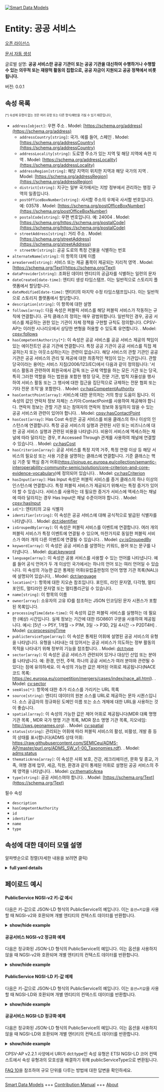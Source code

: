 <!-- 10-Header -->  
[![Smart Data Models](https://smartdatamodels.org/wp-content/uploads/2022/01/SmartDataModels_logo.png "Logo")](https://smartdatamodels.org)  
Entity: 공공 서비스  
==============<!-- /10-Header -->  
<!-- 15-License -->  
[오픈 라이선스](https://github.com/smart-data-models//dataModel.CPSV-AP/blob/master/PublicService/LICENSE.md)  
[문서 자동 생성](https://docs.google.com/presentation/d/e/2PACX-1vTs-Ng5dIAwkg91oTTUdt8ua7woBXhPnwavZ0FxgR8BsAI_Ek3C5q97Nd94HS8KhP-r_quD4H0fgyt3/pub?start=false&loop=false&delayms=3000#slide=id.gb715ace035_0_60)  
<!-- /15-License -->  
<!-- 20-Description -->  
글로벌 설명: **공공 서비스란 공공 기관이 또는 공공 기관을 대신하여 수행하거나 수행할 수 있는 의무적 또는 재량적 활동의 집합으로, 공공 자금이 지원되고 공공 정책에서 비롯됩니다.**  
버전: 0.0.1  
<!-- /20-Description -->  
<!-- 30-PropertiesList -->  

## 속성 목록  

<sup><sub>[*] 속성에 유형이 없는 것은 여러 유형 또는 다른 형식/패턴을 가질 수 있기 때문입니다</sub></sup>.  
- `address[object]`: 우편 주소  . Model: [https://schema.org/address](https://schema.org/address)	- `addressCountry[string]`: 국가. 예를 들어, 스페인  . Model: [https://schema.org/addressCountry](https://schema.org/addressCountry)  
	- `addressLocality[string]`: 도로명 주소가 있는 지역 및 해당 지역에 속한 지역  . Model: [https://schema.org/addressLocality](https://schema.org/addressLocality)  
	- `addressRegion[string]`: 해당 지역이 위치한 지역과 해당 국가의 지역  . Model: [https://schema.org/addressRegion](https://schema.org/addressRegion)  
	- `district[string]`: 지구는 일부 국가에서는 지방 정부에서 관리하는 행정 구역의 일종입니다.    
	- `postOfficeBoxNumber[string]`: 사서함 주소의 우체국 사서함 번호입니다. 예: 03578  . Model: [https://schema.org/postOfficeBoxNumber](https://schema.org/postOfficeBoxNumber)  
	- `postalCode[string]`: 우편 번호입니다. 예: 24004  . Model: [https://schema.org/https://schema.org/postalCode](https://schema.org/https://schema.org/postalCode)  
	- `streetAddress[string]`: 거리 주소  . Model: [https://schema.org/streetAddress](https://schema.org/streetAddress)  
	- `streetNr[string]`: 공공 도로의 특정 건물을 식별하는 번호    
- `alternateName[string]`: 이 항목의 대체 이름  - `areaServed[string]`: 서비스 또는 제공 품목이 제공되는 지리적 영역  . Model: [https://schema.org/Text](https://schema.org/Text)- `dataProvider[string]`: 조화된 데이터 엔티티의 공급자를 식별하는 일련의 문자  - `dateCreated[date-time]`: 엔티티 생성 타임스탬프. 이는 일반적으로 스토리지 플랫폼에서 할당합니다.  - `dateModified[date-time]`: 엔티티의 마지막 수정 타임스탬프입니다. 이는 일반적으로 스토리지 플랫폼에서 할당합니다.  - `description[string]`: 이 항목에 대한 설명  - `follows[array]`: 다음 속성은 퍼블릭 서비스를 해당 퍼블릭 서비스가 작동하는 규칙에 연결합니다. 규칙 클래스의 정의는 매우 광범위합니다. 일반적인 경우, 공공 서비스를 제공하는 권한 있는 기관이 자체 정책을 구현할 규칙도 정의합니다. CPSV-AP는 이러한 시나리오에서 상당한 변형을 허용할 수 있도록 유연합니다.  . Model: [cpsv:follows](cpsv:follows)- `hasCompetentAuthority[*]`: 이 속성은 공공 서비스를 공공 서비스 제공의 책임이 있는 에이전트인 공공 기관에 연결합니다. 특정 공공 기관이 공공 서비스를 직접 제공하는지 또는 아웃소싱하는지는 관련이 없습니다. 해당 서비스의 관할 기관인 공공 기관은 공공 서비스의 관리 및 제공에 대한 최종적인 책임이 있는 기관입니다. 관할 당국이라는 용어는 서비스 지침(2006/123/EC)에서 다음과 같이 정의됩니다: '서비스 활동과 관련하여 회원국에서 감독 또는 규제 역할을 하는 모든 기관 또는 당국, 특히 그러한 역할을 하는 법원을 포함한 행정 당국, 전문 기관, 법적 자율성을 행사하여 서비스 활동 또는 그 행사에 대한 접근을 집단적으로 규제하는 전문 협회 또는 기타 전문 조직'을 포함한다.  . Model: [cv:hasCompetentAuthority](cv:hasCompetentAuthority)- `hasContactPoint[array]`: 서비스에 대한 문의처는 거의 항상 도움이 됩니다. 이 속성의 값인 연락처 정보 자체는 스키마:ContactPoint를 사용하여 제공해야 합니다. 연락처 정보는 관할 기관 또는 참여자의 연락처 정보와 동일하지 않을 수 있는 공공 서비스와 관련이 있어야 합니다.  . Model: [cpsv:hasContactPoint](cpsv:hasContactPoint)- `hasCost[array]`: Has Cost 속성은 공공 서비스를 비용 클래스의 하나 이상의 인스턴스에 연결합니다. 특정 공공 서비스의 실행과 관련된 시민 또는 비즈니스에 대한 공공 서비스 실행과 관련된 비용을 나타냅니다. 비용이 서비스에 액세스하는 채널에 따라 달라지는 경우, If Accessed Through 관계를 사용하여 채널에 연결할 수 있습니다.  . Model: [cv:hasCost](cv:hasCost)- `hasCriterion[array]`: 공공 서비스를 특정 지역 거주, 특정 연령 이상 등 해당 서비스의 필요성 또는 사용 기준을 설명하는 클래스에 연결합니다. 기준 클래스는 핵심 기준 및 핵심 증거 어휘(https://joinup.ec.europa.eu/collection/semantic-interoperability-community-semic/solution/core-criterion-and-core-evidence-vocabulary)에 정의되어 있습니다.  . Model: [cv:hasCriterion](cv:hasCriterion)- `hasInput[array]`: Has Input 속성은 퍼블릭 서비스를 증거 클래스의 하나 이상의 인스턴스에 연결합니다. 특정 퍼블릭 서비스가 제공되기 위해서는 특정 증거가 있어야 할 수 있습니다. 서비스를 사용하는 데 필요한 증거가 서비스에 액세스하는 채널에 따라 달라지는 경우 Has Input은 채널 수준이어야 합니다.  . Model: [cpsv:hasInput](cpsv:hasInput)- `id[*]`: 엔티티의 고유 식별자  - `identifier[string]`: 이 속성은 공공 서비스에 대해 공식적으로 발급된 식별자를 나타냅니다.  . Model: [dct:identifier](dct:identifier)- `isGroupedBy[array]`: 이 속성은 퍼블릭 서비스를 이벤트에 연결합니다. 여러 개의 퍼블릭 서비스가 특정 이벤트에 연결될 수 있으며, 마찬가지로 동일한 퍼블릭 서비스가 여러 개의 다른 이벤트에 연결될 수 있습니다.  . Model: [cv:isGroupedBy](cv:isGroupedBy)- `keyword[array]`: 이 속성은 공공 서비스를 설명하는 키워드, 용어 또는 문구를 나타냅니다.  . Model: [dcat:keyword](dcat:keyword)- `language[array]`: 이 속성은 공용 서비스를 사용할 수 있는 언어를 나타냅니다. 예를 들어 공식 언어가 두 개 이상인 국가에서는 하나의 언어 또는 여러 언어일 수 있습니다. 이 속성의 가능한 값은 통제된 어휘(유럽출판청의 언어 명명 기관 목록(NAL))에 설명되어 있습니다,  . Model: [dct:language](dct:language)- `location[*]`: 항목에 대한 지오숀 참조입니다. 포인트, 라인 문자열, 다각형, 멀티포인트, 멀티라인 문자열 또는 멀티폴리곤일 수 있습니다.  - `name[string]`: 이 항목의 이름  - `owner[array]`: 소유자의 고유 ID를 참조하는 JSON 인코딩된 문자 시퀀스가 포함된 목록입니다.  - `processingTime[date-time]`: 이 속성의 값은 퍼블릭 서비스를 실행하는 데 필요한 (예상) 시간입니다. 실제 정보는 기간에 대한 ISO8601 구문을 사용하여 제공됩니다. 예시: [5년 -> P5Y, 1개월 -> P1M, 3일 -> P3D, 2일 4시간 -> P2DT4H]  . Model: [cv:processingTime](cv:processingTime)- `publicServiceType[array]`: 이 속성은 통제된 어휘에 설명된 공공 서비스의 유형을 나타냅니다. 유형을 나타내는 데 있어서는 공공 서비스가 의도하는 정부 활동의 목적을 나타내기 위해 정부의 기능을 참조합니다.  . Model: [dct:type](dct:type)- `sector[array]`: 이 속성은 공공 서비스가 관련되어 있거나 대상인 산업 또는 분야를 나타냅니다. 예: 환경, 안전, 주택. 하나의 공공 서비스가 여러 분야와 관련될 수 있다는 점에 유의하세요. 이 속성의 가능한 값은 제어된 어휘로 제공됩니다(NACE 코드 목록: https://ec.europa.eu/competition/mergers/cases/index/nace_all.html).  . Model: [cv:sector](cv:sector)- `seeAlso[*]`: 항목에 대한 추가 리소스를 가리키는 URL 목록  - `source[string]`: 엔티티 데이터의 원본 소스를 URL로 제공하는 문자 시퀀스입니다. 소스 공급자의 정규화된 도메인 이름 또는 소스 개체에 대한 URL을 사용하는 것이 좋습니다.  - `spatial[array]`: 이 속성의 가능한 값은 제어 어휘로 제공됩니다(MDR 대륙 명명 기관 목록 , MDR 국가 명명 기관 목록, MDR 장소 명명 기관 목록, 지오네임: http://sws.geonames.org).  . Model: [cv:spatial](cv:spatial)- `status[string]`: 관리되는 어휘에 따라 퍼블릭 서비스의 활성, 비활성, 개발 중 등의 상태를 표시합니다(ADMS 상태 어휘: https://raw.githubusercontent.com/SEMICeu/ADMS-AP/master/purl.org/ADMS_SW_v1-00_Taxonomies.rdf).  . Model: [adms:status](adms:status)- `thematicArea[array]`: 이 속성은 사회 보호, 건강, 레크리에이션, 문화 및 종교, 가족, 여행 경제 업무, 세금, 직원, 환경과 같이 통제된 어휘로 설명된 공공 서비스의 주제 영역을 나타냅니다.  . Model: [cv:thematicArea](cv:thematicArea)- `type[string]`: 공공 서비스여야 합니다.  . Model: [https://schema.org/Text](https://schema.org/Text)<!-- /30-PropertiesList -->  
<!-- 35-RequiredProperties -->  
필수 속성  
- `description`  - `hasCompetentAuthority`  - `id`  - `identifier`  - `name`  - `type`  <!-- /35-RequiredProperties -->  
<!-- 40-RequiredProperties -->  
<!-- /40-RequiredProperties -->  
<!-- 50-DataModelHeader -->  
## 속성에 대한 데이터 모델 설명  
알파벳순으로 정렬(자세한 내용을 보려면 클릭)  
<!-- /50-DataModelHeader -->  
<!-- 60-ModelYaml -->  
<details><summary><strong>full yaml details</strong></summary>    
```yaml  
PublicService:    
  description: 'A Public Service is a mandatory or discretionary set of activities performed, or able to be performed, by or on behalf of a public organisation, publicly funded and arise from public policy.'    
  properties:    
    address:    
      description: The mailing address    
      properties:    
        addressCountry:    
          description: 'The country. For example, Spain'    
          type: string    
          x-ngsi:    
            model: https://schema.org/addressCountry    
            type: Property    
        addressLocality:    
          description: 'The locality in which the street address is, and which is in the region'    
          type: string    
          x-ngsi:    
            model: https://schema.org/addressLocality    
            type: Property    
        addressRegion:    
          description: 'The region in which the locality is, and which is in the country'    
          type: string    
          x-ngsi:    
            model: https://schema.org/addressRegion    
            type: Property    
        district:    
          description: 'A district is a type of administrative division that, in some countries, is managed by the local government'    
          type: string    
          x-ngsi:    
            type: Property    
        postOfficeBoxNumber:    
          description: 'The post office box number for PO box addresses. For example, 03578'    
          type: string    
          x-ngsi:    
            model: https://schema.org/postOfficeBoxNumber    
            type: Property    
        postalCode:    
          description: 'The postal code. For example, 24004'    
          type: string    
          x-ngsi:    
            model: https://schema.org/https://schema.org/postalCode    
            type: Property    
        streetAddress:    
          description: The street address    
          type: string    
          x-ngsi:    
            model: https://schema.org/streetAddress    
            type: Property    
        streetNr:    
          description: Number identifying a specific property on a public street    
          type: string    
          x-ngsi:    
            type: Property    
      type: object    
      x-ngsi:    
        model: https://schema.org/address    
        type: Property    
    alternateName:    
      description: An alternative name for this item    
      type: string    
      x-ngsi:    
        type: Property    
    areaServed:    
      description: The geographic area where a service or offered item is provided    
      type: string    
      x-ngsi:    
        model: https://schema.org/Text    
        type: Property    
    dataProvider:    
      description: A sequence of characters identifying the provider of the harmonised data entity    
      type: string    
      x-ngsi:    
        type: Property    
    dateCreated:    
      description: Entity creation timestamp. This will usually be allocated by the storage platform    
      format: date-time    
      type: string    
      x-ngsi:    
        type: Property    
    dateModified:    
      description: Timestamp of the last modification of the entity. This will usually be allocated by the storage platform    
      format: date-time    
      type: string    
      x-ngsi:    
        type: Property    
    description:    
      description: A description of this item    
      type: string    
      x-ngsi:    
        type: Property    
    follows:    
      description: 'The follows property links a Public Service to the Rule(s) under which it operates. The definition of the Rule class is very broad. In a typical case, the competent authority that provides the public service will also define the rules that will implement its own policies. The CPSV-AP is flexible to allow for significant variation in such a scenario'    
      items:    
        anyOf:    
          - description: Array of identifiers format of any NGSI entity    
            maxLength: 256    
            minLength: 1    
            pattern: ^[\w\-\.\{\}\$\+\*\[\]`|~^@!,:\\]+$    
            type: string    
            x-ngsi:    
              type: Property    
          - description: Array of identifiers format of any NGSI entity    
            format: uri    
            type: string    
            x-ngsi:    
              type: Property    
      type: array    
      x-ngsi:    
        model: cpsv:follows    
        type: Relationship    
    hasCompetentAuthority:    
      anyOf:    
        - description: Array of identifiers format of any NGSI entity    
          maxLength: 256    
          minLength: 1    
          pattern: ^[\w\-\.\{\}\$\+\*\[\]`|~^@!,:\\]+$    
          type: string    
          x-ngsi:    
            type: Property    
        - description: Array of identifiers format of any NGSI entity    
          format: uri    
          type: string    
          x-ngsi:    
            type: Property    
      description: 'This property links a Public Service to a Public Organization, which is the responsible Agent for the delivery of the Public Service. Whether the particular Public Organization provides the public service directly or outsources it is not relevant. The Public Organization that is the Competent Authority of the service is the one that is ultimately responsible for managing and providing the public service. The term Competent Authority is defined in the Services Directive (2006/123/EC) in the following way: `Any body or authority which has a supervisory or regulatory role in a Member State in relation to service activities, including, in particular, administrative authorities, including courts acting as such, professional bodies, and those professional associations or other professional organisations which, in the exercise of their legal autonomy, regulate in a collective manner access to service activities or the exercise thereof'''    
      x-ngsi:    
        model: cv:hasCompetentAuthority    
        type: Relationship    
    hasContactPoint:    
      description: 'A contact point for the service is almost always helpful. The value of this property, the contact information itself, should be provided using schema:ContactPoint. Note that the contact information should be relevant to the Public Service which may not be the same as contact information for the Competent Authority or any Participant'    
      items:    
        anyOf:    
          - description: Array of identifiers format of any NGSI entity    
            maxLength: 256    
            minLength: 1    
            pattern: ^[\w\-\.\{\}\$\+\*\[\]`|~^@!,:\\]+$    
            type: string    
            x-ngsi:    
              type: Property    
          - description: Array of identifiers format of any NGSI entity    
            format: uri    
            type: string    
            x-ngsi:    
              type: Property    
      type: array    
      x-ngsi:    
        model: cpsv:hasContactPoint    
        type: Relationship    
    hasCost:    
      description: 'The Has Cost property links a Public Service to one or more instances of the Cost class. It indicates the costs related to the execution of a Public Service for the citizen or business related to the execution of the particular Public Service. Where the cost varies depending on the channel through which the service is accessed, it can be linked to the channel using the If Accessed Through relationship'    
      items:    
        anyOf:    
          - description: Array of identifiers format of any NGSI entity    
            maxLength: 256    
            minLength: 1    
            pattern: ^[\w\-\.\{\}\$\+\*\[\]`|~^@!,:\\]+$    
            type: string    
            x-ngsi:    
              type: Property    
          - description: Array of identifiers format of any NGSI entity    
            format: uri    
            type: string    
            x-ngsi:    
              type: Property    
      type: array    
      x-ngsi:    
        model: cv:hasCost    
        type: Relationship    
    hasCriterion:    
      description: 'Links a Public Service to a class that describes the criteria for needing or using the service, such as residency in a given location, being over a certain age etc. The Criterion class is defined in the Core Criterion and Core Evidence Vocabulary (https://joinup.ec.europa.eu/collection/semantic-interoperability-community-semic/solution/core-criterion-and-core-evidence-vocabulary)'    
      items:    
        anyOf:    
          - description: Array of identifiers format of any NGSI entity    
            maxLength: 256    
            minLength: 1    
            pattern: ^[\w\-\.\{\}\$\+\*\[\]`|~^@!,:\\]+$    
            type: string    
            x-ngsi:    
              type: Property    
          - description: Array of identifiers format of any NGSI entity    
            format: uri    
            type: string    
            x-ngsi:    
              type: Property    
      type: array    
      x-ngsi:    
        model: cv:hasCriterion    
        type: Relationship    
    hasInput:    
      description: 'The Has Input property links a Public Service to one or more instances of the Evidence class. A specific Public Service may require the presence of certain pieces of Evidence in order to be delivered. If the evidence required to make use of a service varies according to the channel through which it is accessed, then Has Input should be at the level of the Channel'    
      items:    
        anyOf:    
          - description: Array of identifiers format of any NGSI entity    
            maxLength: 256    
            minLength: 1    
            pattern: ^[\w\-\.\{\}\$\+\*\[\]`|~^@!,:\\]+$    
            type: string    
            x-ngsi:    
              type: Property    
          - description: Array of identifiers format of any NGSI entity    
            format: uri    
            type: string    
            x-ngsi:    
              type: Property    
      type: array    
      x-ngsi:    
        model: cpsv:hasInput    
        type: Relationship    
    id:    
      anyOf:    
        - description: Identifier format of any NGSI entity    
          maxLength: 256    
          minLength: 1    
          pattern: ^[\w\-\.\{\}\$\+\*\[\]`|~^@!,:\\]+$    
          type: string    
          x-ngsi:    
            type: Property    
        - description: Identifier format of any NGSI entity    
          format: uri    
          type: string    
          x-ngsi:    
            type: Property    
      description: Unique identifier of the entity    
      x-ngsi:    
        type: Property    
    identifier:    
      description: This property represents a formally-issued Identifier for the Public Service    
      type: string    
      x-ngsi:    
        model: dct:identifier    
        type: Property    
    isGroupedBy:    
      description: 'This property links the Public Service to the Event. Several Public Services may be associated with a particular Event and, likewise, the same Public Service may be associated with several different Events'    
      items:    
        anyOf:    
          - description: Array of identifiers format of any NGSI entity    
            maxLength: 256    
            minLength: 1    
            pattern: ^[\w\-\.\{\}\$\+\*\[\]`|~^@!,:\\]+$    
            type: string    
            x-ngsi:    
              type: Property    
          - description: Array of identifiers format of any NGSI entity    
            format: uri    
            type: string    
            x-ngsi:    
              type: Property    
      type: array    
      x-ngsi:    
        model: cv:isGroupedBy    
        type: Relationship    
    keyword:    
      description: 'This property represents a keyword, term or phrase to describe the Public Service'    
      items:    
        type: string    
      type: array    
      x-ngsi:    
        model: dcat:keyword    
        type: Property    
    language:    
      description: 'This property represents the language(s) in which the Public Service is available. This could be one language or multiple languages, for instance in countries with more than one official language. The possible values for this property are described in a controlled vocabulary (European Publications Office''s Languages Named Authority List (NAL)),'    
      items:    
        type: string    
      type: array    
      x-ngsi:    
        model: dct:language    
        type: Property    
    location:    
      description: 'Geojson reference to the item. It can be Point, LineString, Polygon, MultiPoint, MultiLineString or MultiPolygon'    
      oneOf:    
        - description: Geojson reference to the item. Point    
          properties:    
            bbox:    
              items:    
                type: number    
              minItems: 4    
              type: array    
            coordinates:    
              items:    
                type: number    
              minItems: 2    
              type: array    
            type:    
              enum:    
                - Point    
              type: string    
          required:    
            - type    
            - coordinates    
          title: GeoJSON Point    
          type: object    
          x-ngsi:    
            type: GeoProperty    
        - description: Geojson reference to the item. LineString    
          properties:    
            bbox:    
              items:    
                type: number    
              minItems: 4    
              type: array    
            coordinates:    
              items:    
                items:    
                  type: number    
                minItems: 2    
                type: array    
              minItems: 2    
              type: array    
            type:    
              enum:    
                - LineString    
              type: string    
          required:    
            - type    
            - coordinates    
          title: GeoJSON LineString    
          type: object    
          x-ngsi:    
            type: GeoProperty    
        - description: Geojson reference to the item. Polygon    
          properties:    
            bbox:    
              items:    
                type: number    
              minItems: 4    
              type: array    
            coordinates:    
              items:    
                items:    
                  items:    
                    type: number    
                  minItems: 2    
                  type: array    
                minItems: 4    
                type: array    
              type: array    
            type:    
              enum:    
                - Polygon    
              type: string    
          required:    
            - type    
            - coordinates    
          title: GeoJSON Polygon    
          type: object    
          x-ngsi:    
            type: GeoProperty    
        - description: Geojson reference to the item. MultiPoint    
          properties:    
            bbox:    
              items:    
                type: number    
              minItems: 4    
              type: array    
            coordinates:    
              items:    
                items:    
                  type: number    
                minItems: 2    
                type: array    
              type: array    
            type:    
              enum:    
                - MultiPoint    
              type: string    
          required:    
            - type    
            - coordinates    
          title: GeoJSON MultiPoint    
          type: object    
          x-ngsi:    
            type: GeoProperty    
        - description: Geojson reference to the item. MultiLineString    
          properties:    
            bbox:    
              items:    
                type: number    
              minItems: 4    
              type: array    
            coordinates:    
              items:    
                items:    
                  items:    
                    type: number    
                  minItems: 2    
                  type: array    
                minItems: 2    
                type: array    
              type: array    
            type:    
              enum:    
                - MultiLineString    
              type: string    
          required:    
            - type    
            - coordinates    
          title: GeoJSON MultiLineString    
          type: object    
          x-ngsi:    
            type: GeoProperty    
        - description: Geojson reference to the item. MultiLineString    
          properties:    
            bbox:    
              items:    
                type: number    
              minItems: 4    
              type: array    
            coordinates:    
              items:    
                items:    
                  items:    
                    items:    
                      type: number    
                    minItems: 2    
                    type: array    
                  minItems: 4    
                  type: array    
                type: array    
              type: array    
            type:    
              enum:    
                - MultiPolygon    
              type: string    
          required:    
            - type    
            - coordinates    
          title: GeoJSON MultiPolygon    
          type: object    
          x-ngsi:    
            type: GeoProperty    
      x-ngsi:    
        type: GeoProperty    
    name:    
      description: The name of this item    
      type: string    
      x-ngsi:    
        type: Property    
    owner:    
      description: A List containing a JSON encoded sequence of characters referencing the unique Ids of the owner(s)    
      items:    
        anyOf:    
          - description: Identifier format of any NGSI entity    
            maxLength: 256    
            minLength: 1    
            pattern: ^[\w\-\.\{\}\$\+\*\[\]`|~^@!,:\\]+$    
            type: string    
            x-ngsi:    
              type: Property    
          - description: Identifier format of any NGSI entity    
            format: uri    
            type: string    
            x-ngsi:    
              type: Property    
        description: Unique identifier of the entity    
        x-ngsi:    
          type: Property    
      type: array    
      x-ngsi:    
        type: Property    
    processingTime:    
      description: 'The value of this property is the (estimated) time needed for executing a Public Service. The actual information is provided using the ISO8601 syntax for durations. Examples: [5 years -> P5Y, 1 month -> P1M, 3 days -> P3D, 2 days 4 hours -> P2DT4H]'    
      format: date-time    
      type: string    
      x-ngsi:    
        model: cv:processingTime    
        type: Property    
    publicServiceType:    
      description: 'This property represents the Type of a Public Service as described in a controlled vocabulary. For the indicating the Type, we are referring to the functions of government to indicate the purpose of a government activity, which the public service is intended for'    
      items:    
        enum:    
          - Administrative formality    
          - Public Service    
          - Business Lifecycle    
          - Business Event    
          - Key Business Event    
          - Public Service Portfolio    
          - Catalogue of Public Services    
          - Competent Authority    
        type: string    
      type: array    
      x-ngsi:    
        model: dct:type    
        type: Property    
    sector:    
      description: 'This property represents the industry or sector a Public Service relates to, or is intended for. For example: environment, safety, housing. Note that a single Public Service may relate to multiple sectors. The possible values for this property are provided as a controlled vocabulary (List of NACE codes:https://ec.europa.eu/competition/mergers/cases/index/nace_all.html)'    
      items:    
        type: string    
      type: array    
      x-ngsi:    
        model: cv:sector    
        type: Property    
    seeAlso:    
      description: list of uri pointing to additional resources about the item    
      oneOf:    
        - items:    
            format: uri    
            type: string    
          minItems: 1    
          type: array    
        - format: uri    
          type: string    
      x-ngsi:    
        type: Property    
    source:    
      description: 'A sequence of characters giving the original source of the entity data as a URL. Recommended to be the fully qualified domain name of the source provider, or the URL to the source object'    
      type: string    
      x-ngsi:    
        type: Property    
    spatial:    
      description: 'The possible values for this property are provided as a controlled vocabulary (MDR Continents Named Authority List , MDR Countries Named Authority List, MDR Places Named Authority List, Geonames: http://sws.geonames.org)'    
      items:    
        type: string    
      type: array    
      x-ngsi:    
        model: cv:spatial    
        type: Property    
    status:    
      description: 'Indicates whether a Public Service is active, inactive, under development etc. according to a controlled vocabulary (ADMS Status vocabulary: https://raw.githubusercontent.com/SEMICeu/ADMS-AP/master/purl.org/ADMS_SW_v1-00_Taxonomies.rdf)'    
      enum:    
        - Completed    
        - Deprecated    
        - UnderDevelopment    
        - Withdrawn    
      type: string    
      x-ngsi:    
        model: adms:status    
        type: Property    
    thematicArea:    
      description: 'This property represents the Thematic Area of a Public Service as described in a controlled vocabulary, for instance social protection, health, recreation, culture and religion, family, traveling economic affairs, tax, staff, environment'    
      items:    
        type: string    
      type: array    
      x-ngsi:    
        model: cv:thematicArea    
        type: Property    
    type:    
      description: It has to be PublicService    
      enum:    
        - PublicService    
      type: string    
      x-ngsi:    
        model: https://schema.org/Text    
        type: Property    
  required:    
    - id    
    - type    
    - identifier    
    - name    
    - description    
    - hasCompetentAuthority    
  type: object    
  x-derived-from: ""    
  x-disclaimer: 'Redistribution and use in source and binary forms, with or without modification, are permitted  provided that the license conditions are met. Copyleft (c) 2022 Contributors to Smart Data Models Program'    
  x-license-url: https://github.com/smart-data-models/dataModel.CPSV-AP/blob/master/PublicService/LICENSE.md    
  x-model-schema: https://smart-data-models.github.io/dataModel.CPSV-AP/PublicService/schema.json    
  x-model-tags: CEFAT4CITIES    
  x-version: 0.0.1    
```  
</details>    
<!-- /60-ModelYaml -->  
<!-- 70-MiddleNotes -->  
<!-- /70-MiddleNotes -->  
<!-- 80-Examples -->  
## 페이로드 예시  
#### PublicService NGSI-v2 키-값 예시  
다음은 키-값으로 JSON-LD 형식의 PublicService의 예입니다. 이는 `옵션=키값`을 사용할 때 NGSI-v2와 호환되며 개별 엔티티의 컨텍스트 데이터를 반환합니다.  
<details><summary><strong>show/hide example</strong></summary>    
```json  
{  
  "id": "urn:ngsi-ld:CPSV-AP:PublicService:4157c56b-754b-4f92-b4b1-0256b9a472d2",  
  "type": "PublicService",  
  "identifier": "https://www.yrityssuomi.fi/en/palvelu/-/palvelu/electronicapplicationforatrademark?region=helsinki",  
  "name": "Electronic application for a trademark",  
  "description": "A trademark is a symbol that distinguishes goods and services from the similar goods and services of others. A trademark is a symbol that distinguishes goods and services from the similar goods and services of others. A trademark is a symbol which distinguishes the goods and services of a company from the similar goods and services of other companies. A trademark acts as a means of distinction in the market. A trademark is also an exclusive right. It gives the holder the exclusive right to use the mark in the marketing, packaging or business documents of the goods or services or in any other way, including orally. There are different types of trademarks. A trademark can, for example be, a word, figure, slogan or even a sound. Property Value When you register your trademark, you will obtain protection for it for ten years. The protection provided by registration begins on the date of application and can be renewed every ten years.",  
  "keyword": [  
  ],  
  "sector": [  
    "A1.1.5",  
    "A1.1.6",  
    "A1.1.9"  
  ],  
  "thematicArea": [  
    "social",  
    "protection",  
    "health",  
    "recreation",  
    "culture and religion",  
    "family",  
    "traveling",  
    "economic",  
    "affairs",  
    "tax",  
    "staff",  
    "environment"  
  ],  
  "publicServiceType": [  
    "Public Service"  
  ],  
  "language": [  
    "http://publications.europa.eu/resource/authority/language/ENG"  
  ],  
  "status": "UnderDevelopment",  
  "spatial": [  
    "http://publications.europa.eu/resource/authority/atu/FIN"  
  ],  
  "processingTime": "P2Y9M5DT6H5M20S",  
  "isGroupedBy": [  
    "http://europa.eu/youreurope/businessOntology#start-grow"  
  ],  
  "hasCriterion": [  
    "urn:ngsi-ld:CPSV-AP:CriterionRequirement:4157c56b-754b-4f92-b4b1-0256b9a472d2",  
    "urn:ngsi-ld:CPSV-AP:CriterionRequirement:4157c56b-754b-5d34-b4b1-0256b9a472d2"  
  ],  
  "hasCompetentAuthority": "urn:ngsi-ld:CPSV-AP:PublicOrganization:8566c45a-8b9e-46d5-8371-81c8ad002362",  
  "hasInput": [  
    "urn:ngsi-ld:CPSV-AP:Evidence:8566c45a-8b9e-46d5-8371-81c8ad0cced5",  
    "urn:ngsi-ld:CPSV-AP:Evidence:8566c45a-5a3e-2d9a-8371-81c8ad0cced5"  
  ],  
  "follows": [  
    "urn:ngsi-ld:CPSV-AP:Rule:8566c45a-8b9e-46d5-8371-81c8ad0cced5",  
    "urn:ngsi-ld:CPSV-AP:Rule:8566c45a-5a3e-2d9a-8371-81c8ad0cced5"  
  ],  
  "hasContactPoint": [  
    "urn:ngsi-ld:CPSV-AP:ContactPoint:8566c45a-8b9e-46d5-8371-81c8ad0cced5",  
    "urn:ngsi-ld:CPSV-AP:ContactPoint:8566c45a-5a3e-2d9a-8371-81c8ad0cced5"  
  ],  
  "hasCost": [  
    "urn:ngsi-ld:CPSV-AP:Cost:8566c45a-8b9e-46d5-8371-81c8ad0cced5",  
    "urn:ngsi-ld:CPSV-AP:Cost:8566c45a-5a3e-2d9a-8371-81c8ad0cced5"  
  ]  
}  
```  
</details>  
#### 공공서비스 NGSI-v2 정규화 예제  
다음은 정규화된 JSON-LD 형식의 PublicService의 예입니다. 이는 옵션을 사용하지 않을 때 NGSI-v2와 호환되며 개별 엔티티의 컨텍스트 데이터를 반환합니다.  
<details><summary><strong>show/hide example</strong></summary>    
```json  
{  
  "id": "urn:ngsi-ld:CPSV-AP:PublicService:4157c56b-754b-4f92-b4b1-0256b9a472d2",  
  "type": "PublicService",  
  "identifier": {  
    "type": "Text",  
    "value": "https://www.yrityssuomi.fi/en/palvelu/-/palvelu/electronicapplicationforatrademark?region=helsinki"  
  },  
  "name": {  
    "type": "Text",  
    "value": "Electronic application for a trademark"  
  },  
  "description": {  
    "type": "Text",  
    "value": "A trademark is a symbol that distinguishes goods and services from the similar goods and services of others. A trademark is a symbol that distinguishes goods and services from the similar goods and services of others. A trademark is a symbol which distinguishes the goods and services of a company from the similar goods and services of other companies. A trademark acts as a means of distinction in the market. A trademark is also an exclusive right. It gives the holder the exclusive right to use the mark in the marketing, packaging or business documents of the goods or services or in any other way, including orally. There are different types of trademarks. A trademark can, for example be, a word, figure, slogan or even a sound. Property Value When you register your trademark, you will obtain protection for it for ten years. The protection provided by registration begins on the date of application and can be renewed every ten years."  
  },  
  "keyword": {  
    "type": "array",  
    "value": []  
  },  
  "sector": {  
    "type": "array",  
    "value": [  
      "A1.1.5",  
      "A1.1.6",  
      "A1.1.9"  
    ]  
  },  
  "thematicArea": {  
    "type": "array",  
    "value": [  
      "social",  
      "protection",  
      "health",  
      "recreation",  
      "culture and religion",  
      "family",  
      "traveling",  
      "economic",  
      "affairs",  
      "tax",  
      "staff",  
      "environment"  
    ]  
  },  
  "publicServiceType": {  
    "type": "array",  
    "value": [  
      "Public Service"  
    ]  
  },  
  "language": {  
    "type": "array",  
    "value": [  
      "http://publications.europa.eu/resource/authority/language/ENG"  
    ]  
  },  
  "status": {  
    "type": "Text",  
    "value": "UnderDevelopment"  
  },  
  "spatial": {  
    "type": "array",  
    "value": [  
      "http://publications.europa.eu/resource/authority/atu/FIN"  
    ]  
  },  
  "processingTime": {  
    "type": "Date-Time",  
    "value": "P2Y9M5DT6H5M20S"  
  },  
  "isGroupedBy": {  
    "type": "array",  
    "value": [  
      "http://europa.eu/youreurope/businessOntology#start-grow"  
    ]  
  },  
  "hasCriterion": {  
    "type": "array",  
    "value": [  
      "urn:ngsi-ld:CPSV-AP:CriterionRequirement:4157c56b-754b-4f92-b4b1-0256b9a472d2",  
      "urn:ngsi-ld:CPSV-AP:CriterionRequirement:4157c56b-754b-5d34-b4b1-0256b9a472d2"  
    ]  
  },  
  "hasCompetentAuthority": {  
    "type": "URI",  
    "value": "urn:ngsi-ld:CPSV-AP:PublicOrganization:8566c45a-8b9e-46d5-8371-81c8ad002362"  
  },  
  "hasInput": {  
    "type": "array",  
    "value": [  
      "urn:ngsi-ld:CPSV-AP:Evidence:8566c45a-8b9e-46d5-8371-81c8ad0cced5",  
      "urn:ngsi-ld:CPSV-AP:Evidence:8566c45a-5a3e-2d9a-8371-81c8ad0cced5"  
    ]  
  },  
  "follows": {  
    "type": "array",  
    "value": [  
      "urn:ngsi-ld:CPSV-AP:Rule:8566c45a-8b9e-46d5-8371-81c8ad0cced5",  
      "urn:ngsi-ld:CPSV-AP:Rule:8566c45a-5a3e-2d9a-8371-81c8ad0cced5"  
    ]  
  },  
  "hasContactPoint": {  
    "type": "array",  
    "value": [  
      "urn:ngsi-ld:CPSV-AP:ContactPoint:8566c45a-8b9e-46d5-8371-81c8ad0cced5",  
      "urn:ngsi-ld:CPSV-AP:ContactPoint:8566c45a-5a3e-2d9a-8371-81c8ad0cced5"  
    ]  
  },  
  "hasCost": {  
    "type": "array",  
    "value": [  
      "urn:ngsi-ld:CPSV-AP:Cost:8566c45a-8b9e-46d5-8371-81c8ad0cced5",  
      "urn:ngsi-ld:CPSV-AP:Cost:8566c45a-5a3e-2d9a-8371-81c8ad0cced5"  
    ]  
  }  
}  
```  
</details>  
#### PublicService NGSI-LD 키-값 예제  
다음은 키-값으로 JSON-LD 형식의 PublicService의 예입니다. 이는 `옵션=키값`을 사용할 때 NGSI-LD와 호환되며 개별 엔티티의 컨텍스트 데이터를 반환합니다.  
<details><summary><strong>show/hide example</strong></summary>    
```json  
{  
    "id": "urn:ngsi-ld:CPSV-AP:PublicService:4157c56b-754b-4f92-b4b1-0256b9a472d2",  
    "type": "PublicService",  
    "identifier": "https://www.yrityssuomi.fi/en/palvelu/-/palvelu/electronicapplicationforatrademark?region=helsinki",  
    "name": "Electronic application for a trademark",  
    "description": "A trademark is a symbol that distinguishes goods and services from the similar goods and services of others. A trademark is a symbol that distinguishes goods and services from the similar goods and services of others. A trademark is a symbol which distinguishes the goods and services of a company from the similar goods and services of other companies. A trademark acts as a means of distinction in the market. A trademark is also an exclusive right. It gives the holder the exclusive right to use the mark in the marketing, packaging or business documents of the goods or services or in any other way, including orally. There are different types of trademarks. A trademark can, for example be, a word, figure, slogan or even a sound. Property Value When you register your trademark, you will obtain protection for it for ten years. The protection provided by registration begins on the date of application and can be renewed every ten years.",  
    "keyword": [],  
    "sector": [  
        "A1.1.5",  
        "A1.1.6",  
        "A1.1.9"  
    ],  
    "thematicArea": [  
        "social",  
        "protection",  
        "health",  
        "recreation",  
        "culture and religion",  
        "family",  
        "traveling",  
        "economic",  
        "affairs",  
        "tax",  
        "staff",  
        "environment"  
    ],  
    "publicServiceType": [  
        "Public Service"  
    ],  
    "language": [  
        "http://publications.europa.eu/resource/authority/language/ENG"  
    ],  
    "status": "UnderDevelopment",  
    "spatial": [  
        "http://publications.europa.eu/resource/authority/atu/FIN"  
    ],  
    "processingTime": "P2Y9M5DT6H5M20S",  
    "isGroupedBy": [  
        "http://europa.eu/youreurope/businessOntology#start-grow"  
    ],  
    "hasCriterion": [  
        "urn:ngsi-ld:CPSV-AP:CriterionRequirement:4157c56b-754b-4f92-b4b1-0256b9a472d2",  
        "urn:ngsi-ld:CPSV-AP:CriterionRequirement:4157c56b-754b-5d34-b4b1-0256b9a472d2"  
    ],  
    "hasCompetentAuthority": "urn:ngsi-ld:CPSV-AP:PublicOrganization:8566c45a-8b9e-46d5-8371-81c8ad002362",  
    "hasInput": [  
        "urn:ngsi-ld:CPSV-AP:Evidence:8566c45a-8b9e-46d5-8371-81c8ad0cced5",  
        "urn:ngsi-ld:CPSV-AP:Evidence:8566c45a-5a3e-2d9a-8371-81c8ad0cced5"  
    ],  
    "follows": [  
        "urn:ngsi-ld:CPSV-AP:Rule:8566c45a-8b9e-46d5-8371-81c8ad0cced5",  
        "urn:ngsi-ld:CPSV-AP:Rule:8566c45a-5a3e-2d9a-8371-81c8ad0cced5"  
    ],  
    "hasContactPoint": [  
        "urn:ngsi-ld:CPSV-AP:ContactPoint:8566c45a-8b9e-46d5-8371-81c8ad0cced5",  
        "urn:ngsi-ld:CPSV-AP:ContactPoint:8566c45a-5a3e-2d9a-8371-81c8ad0cced5"  
    ],  
    "hasCost": [  
        "urn:ngsi-ld:CPSV-AP:Cost:8566c45a-8b9e-46d5-8371-81c8ad0cced5",  
        "urn:ngsi-ld:CPSV-AP:Cost:8566c45a-5a3e-2d9a-8371-81c8ad0cced5"  
    ],  
    "@context": [  
        "https://smart-data-models.github.io/dataModel.CPSV-AP/context.jsonld",  
        "https://raw.githubusercontent.com/smart-data-models/dataModel.CPSV-AP/master/context.jsonld"  
    ]  
}  
```  
</details>  
#### 공공서비스 NGSI-LD 정규화 예제  
다음은 정규화된 JSON-LD 형식의 PublicService의 예입니다. 이는 옵션을 사용하지 않을 때 NGSI-LD와 호환되며 개별 엔티티의 컨텍스트 데이터를 반환합니다.  
<details><summary><strong>show/hide example</strong></summary>    
```json  
{  
    "id": "urn:ngsi-ld:CPSV-AP:PublicService:4157c56b-754b-4f92-b4b1-0256b9a472d2",  
    "type": "PublicService",  
    "identifier": {  
        "type": "Property",  
        "value": "https://www.yrityssuomi.fi/en/palvelu/-/palvelu/electronicapplicationforatrademark?region=helsinki"  
    },  
    "name": {  
        "type": "Property",  
        "value": "Electronic application for a trademark"  
    },  
    "description": {  
        "type": "Property",  
        "value": "A trademark is a symbol that distinguishes goods and services from the similar goods and services of others. A trademark is a symbol that distinguishes goods and services from the similar goods and services of others. A trademark is a symbol which distinguishes the goods and services of a company from the similar goods and services of other companies. A trademark acts as a means of distinction in the market. A trademark is also an exclusive right. It gives the holder the exclusive right to use the mark in the marketing, packaging or business documents of the goods or services or in any other way, including orally. There are different types of trademarks. A trademark can, for example be, a word, figure, slogan or even a sound. Property Value When you register your trademark, you will obtain protection for it for ten years. The protection provided by registration begins on the date of application and can be renewed every ten years."  
    },  
    "keyword": {  
        "type": "Property",  
        "value": []  
    },  
    "sector": {  
        "type": "Property",  
        "value": [  
            "A1.1.5",  
            "A1.1.6",  
            "A1.1.9"  
        ]  
    },  
    "thematicArea": {  
        "type": "Property",  
        "value": [  
            "social",  
            "protection",  
            "health",  
            "recreation",  
            "culture and religion",  
            "family",  
            "traveling",  
            "economic",  
            "affairs",  
            "tax",  
            "staff",  
            "environment"  
        ]  
    },  
    "publicServiceType": {  
        "type": "Property",  
        "value": [  
            "Public Service"  
        ]  
    },  
    "language": {  
        "type": "Property",  
        "value": [  
            "http://publications.europa.eu/resource/authority/language/ENG"  
        ]  
    },  
    "status": {  
        "type": "Property",  
        "value": "UnderDevelopment"  
    },  
    "spatial": {  
        "type": "Property",  
        "value": [  
            "http://publications.europa.eu/resource/authority/atu/FIN"  
        ]  
    },  
    "processingTime": {  
        "type": "Property",  
        "value": {  
            "@type": "Date-time",  
            "@value": "P2Y9M5DT6H5M20S"  
        }  
    },  
    "isGroupedBy": {  
        "type": "Relationship",  
        "value": [  
            "http://europa.eu/youreurope/businessOntology#start-grow"  
        ]  
    },  
    "hasCriterion": {  
        "type": "Relationship",  
        "value": [  
            "urn:ngsi-ld:CPSV-AP:CriterionRequirement:4157c56b-754b-4f92-b4b1-0256b9a472d2",  
            "urn:ngsi-ld:CPSV-AP:CriterionRequirement:4157c56b-754b-5d34-b4b1-0256b9a472d2"  
        ]  
    },  
    "hasCompetentAuthority": {  
        "type": "Relationship",  
        "value": "urn:ngsi-ld:CPSV-AP:PublicOrganization:8566c45a-8b9e-46d5-8371-81c8ad002362"  
    },  
    "hasInput": {  
        "type": "Relationship",  
        "value": [  
            "urn:ngsi-ld:CPSV-AP:Evidence:8566c45a-8b9e-46d5-8371-81c8ad0cced5",  
            "urn:ngsi-ld:CPSV-AP:Evidence:8566c45a-5a3e-2d9a-8371-81c8ad0cced5"  
        ]  
    },  
    "follows": {  
        "type": "Relationship",  
        "value": [  
            "urn:ngsi-ld:CPSV-AP:Rule:8566c45a-8b9e-46d5-8371-81c8ad0cced5",  
            "urn:ngsi-ld:CPSV-AP:Rule:8566c45a-5a3e-2d9a-8371-81c8ad0cced5"  
        ]  
    },  
    "hasContactPoint": {  
        "type": "Relationship",  
        "value": [  
            "urn:ngsi-ld:CPSV-AP:ContactPoint:8566c45a-8b9e-46d5-8371-81c8ad0cced5",  
            "urn:ngsi-ld:CPSV-AP:ContactPoint:8566c45a-5a3e-2d9a-8371-81c8ad0cced5"  
        ]  
    },  
    "hasCost": {  
        "type": "Relationship",  
        "value": [  
            "urn:ngsi-ld:CPSV-AP:Cost:8566c45a-8b9e-46d5-8371-81c8ad0cced5",  
            "urn:ngsi-ld:CPSV-AP:Cost:8566c45a-5a3e-2d9a-8371-81c8ad0cced5"  
        ]  
    },  
    "@context": [  
        "https://smart-data-models.github.io/dataModel.CPSV-AP/context.jsonld",  
        "https://raw.githubusercontent.com/smart-data-models/dataModel.CPSV-AP/master/context.jsonld"  
    ]  
}  
```  
</details><!-- /80-Examples -->  
<!-- 90-FooterNotes -->  
CPSV-AP v2.2.1 사양에서 URI가 dct:type인 속성 유형은 ETSI NGSI-LD 코어 컨텍스트에서 속성 유형과의 모호성을 해결하기 위해 publicServiceType으로 변환됩니다.  
<!-- /90-FooterNotes -->  
<!-- 95-Units -->  
[FAQ 10](https://smartdatamodels.org/index.php/faqs/)을 참조하여 규모 단위를 다루는 방법에 대한 답변을 확인하세요.  
<!-- /95-Units -->  
<!-- 97-LastFooter -->  
---  
[Smart Data Models](https://smartdatamodels.org) +++ [Contribution Manual](https://bit.ly/contribution_manual) +++ [About](https://bit.ly/Introduction_SDM)<!-- /97-LastFooter -->  
